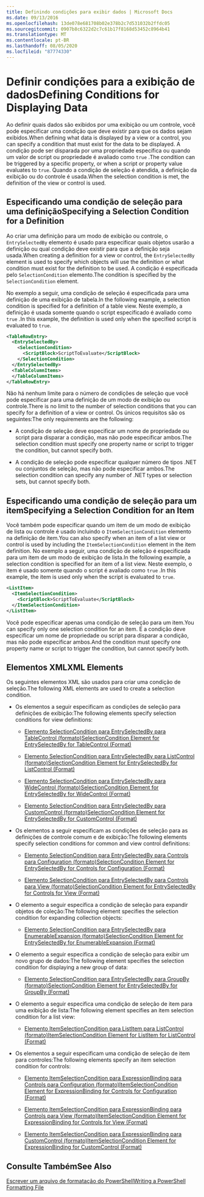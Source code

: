 ```yaml
---
title: Definindo condições para exibir dados | Microsoft Docs
ms.date: 09/13/2016
ms.openlocfilehash: 13de078e681708b02e378b2c7d531032b2ffdc05
ms.sourcegitcommit: 0907b8c6322d2c7c61b17f8168d53452c8964b41
ms.translationtype: MT
ms.contentlocale: pt-BR
ms.lasthandoff: 08/05/2020
ms.locfileid: "87774330"
---
```

# <a name="defining-conditions-for-displaying-data"></a><span data-ttu-id="98cdf-102">Definir condições para a exibição de dados</span><span class="sxs-lookup"><span data-stu-id="98cdf-102">Defining Conditions for Displaying Data</span></span>

<span data-ttu-id="98cdf-103">Ao definir quais dados são exibidos por uma exibição ou um controle, você pode especificar uma condição que deve existir para que os dados sejam exibidos.</span><span class="sxs-lookup"><span data-stu-id="98cdf-103">When defining what data is displayed by a view or a control, you can specify a condition that must exist for the data to be displayed.</span></span> <span data-ttu-id="98cdf-104">A condição pode ser disparada por uma propriedade específica ou quando um valor de script ou propriedade é avaliado como `true` .</span><span class="sxs-lookup"><span data-stu-id="98cdf-104">The condition can be triggered by a specific property, or when a script or property value evaluates to `true`.</span></span> <span data-ttu-id="98cdf-105">Quando a condição de seleção é atendida, a definição da exibição ou do controle é usada.</span><span class="sxs-lookup"><span data-stu-id="98cdf-105">When the selection condition is met, the definition of the view or control is used.</span></span>

## <a name="specifying-a-selection-condition-for-a-definition"></a><span data-ttu-id="98cdf-106">Especificando uma condição de seleção para uma definição</span><span class="sxs-lookup"><span data-stu-id="98cdf-106">Specifying a Selection Condition for a Definition</span></span>

<span data-ttu-id="98cdf-107">Ao criar uma definição para um modo de exibição ou controle, o `EntrySelectedBy` elemento é usado para especificar quais objetos usarão a definição ou qual condição deve existir para que a definição seja usada.</span><span class="sxs-lookup"><span data-stu-id="98cdf-107">When creating a definition for a view or control, the `EntrySelectedBy` element is used to specify which objects will use the definition or what condition must exist for the definition to be used.</span></span> <span data-ttu-id="98cdf-108">A condição é especificada pelo `SelectionCondition` elemento.</span><span class="sxs-lookup"><span data-stu-id="98cdf-108">The condition is specified by the `SelectionCondition` element.</span></span>

<span data-ttu-id="98cdf-109">No exemplo a seguir, uma condição de seleção é especificada para uma definição de uma exibição de tabela.</span><span class="sxs-lookup"><span data-stu-id="98cdf-109">In the following example, a selection condition is specified for a definition of a table view.</span></span> <span data-ttu-id="98cdf-110">Neste exemplo, a definição é usada somente quando o script especificado é avaliado como `true` .</span><span class="sxs-lookup"><span data-stu-id="98cdf-110">In this example, the definition is used only when the specified script is evaluated to `true`.</span></span>

```xml
<TableRowEntry>
  <EntrySelectedBy>
    <SelectionCondition>
      <ScriptBlock>ScriptToEvaluate</ScriptBlock>
    </SelectionCondition>
  </EntrySelectedBy>
  <TableColumnItems>
  </TableColumnItems>
</TableRowEntry>

```

<span data-ttu-id="98cdf-111">Não há nenhum limite para o número de condições de seleção que você pode especificar para uma definição de um modo de exibição ou controle.</span><span class="sxs-lookup"><span data-stu-id="98cdf-111">There is no limit to the number of selection conditions that you can specify for a definition of a view or control.</span></span> <span data-ttu-id="98cdf-112">Os únicos requisitos são os seguintes:</span><span class="sxs-lookup"><span data-stu-id="98cdf-112">The only requirements are the following:</span></span>

- <span data-ttu-id="98cdf-113">A condição de seleção deve especificar um nome de propriedade ou script para disparar a condição, mas não pode especificar ambos.</span><span class="sxs-lookup"><span data-stu-id="98cdf-113">The selection condition must specify one property name or script to trigger the condition, but cannot specify both.</span></span>

- <span data-ttu-id="98cdf-114">A condição de seleção pode especificar qualquer número de tipos .NET ou conjuntos de seleção, mas não pode especificar ambos.</span><span class="sxs-lookup"><span data-stu-id="98cdf-114">The selection condition can specify any number of .NET types or selection sets, but cannot specify both.</span></span>

## <a name="specifying-a-selection-condition-for-an-item"></a><span data-ttu-id="98cdf-115">Especificando uma condição de seleção para um item</span><span class="sxs-lookup"><span data-stu-id="98cdf-115">Specifying a Selection Condition for an Item</span></span>

<span data-ttu-id="98cdf-116">Você também pode especificar quando um item de um modo de exibição de lista ou controle é usado incluindo o `ItemSelectionCondition` elemento na definição de item.</span><span class="sxs-lookup"><span data-stu-id="98cdf-116">You can also specify when an item of a list view or control is used by including the `ItemSelectionCondition` element in the item definition.</span></span> <span data-ttu-id="98cdf-117">No exemplo a seguir, uma condição de seleção é especificada para um item de um modo de exibição de lista.</span><span class="sxs-lookup"><span data-stu-id="98cdf-117">In the following example, a selection condition is specified for an item of a list view.</span></span> <span data-ttu-id="98cdf-118">Neste exemplo, o item é usado somente quando o script é avaliado como `true` .</span><span class="sxs-lookup"><span data-stu-id="98cdf-118">In this example, the item is used only when the script is evaluated to `true`.</span></span>

```xml
<ListItem>
  <ItemSelectionCondition>
    <ScriptBlock>ScriptToEvaluate</ScriptBlock>
  </ItemSelectionCondition>
</ListItem>

```

<span data-ttu-id="98cdf-119">Você pode especificar apenas uma condição de seleção para um item.</span><span class="sxs-lookup"><span data-stu-id="98cdf-119">You can specify only one selection condition for an item.</span></span> <span data-ttu-id="98cdf-120">E a condição deve especificar um nome de propriedade ou script para disparar a condição, mas não pode especificar ambos.</span><span class="sxs-lookup"><span data-stu-id="98cdf-120">And the condition must specify one property name or script to trigger the condition, but cannot specify both.</span></span>

## <a name="xml-elements"></a><span data-ttu-id="98cdf-121">Elementos XML</span><span class="sxs-lookup"><span data-stu-id="98cdf-121">XML Elements</span></span>

 <span data-ttu-id="98cdf-122">Os seguintes elementos XML são usados para criar uma condição de seleção.</span><span class="sxs-lookup"><span data-stu-id="98cdf-122">The following XML elements are used to create a selection condition.</span></span>

- <span data-ttu-id="98cdf-123">Os elementos a seguir especificam as condições de seleção para definições de exibição:</span><span class="sxs-lookup"><span data-stu-id="98cdf-123">The following elements specify selection conditions for view definitions:</span></span>

  - [<span data-ttu-id="98cdf-124">Elemento SelectionCondition para EntrySelectedBy para TableControl (formato)</span><span class="sxs-lookup"><span data-stu-id="98cdf-124">SelectionCondition Element for EntrySelectedBy for TableControl (Format)</span></span>](./selectioncondition-element-for-entryselectedby-for-tablecontrol-format.md)

  - [<span data-ttu-id="98cdf-125">Elemento SelectionCondition para EntrySelectedBy para ListControl (formato)</span><span class="sxs-lookup"><span data-stu-id="98cdf-125">SelectionCondition Element for EntrySelectedBy for ListControl (Format)</span></span>](./selectioncondition-element-for-entryselectedby-for-listcontrol-format.md)

  - [<span data-ttu-id="98cdf-126">Elemento SelectionCondition para EntrySelectedBy para WideControl (formato)</span><span class="sxs-lookup"><span data-stu-id="98cdf-126">SelectionCondition Element for EntrySelectedBy for WideControl (Format)</span></span>](./selectioncondition-element-for-entryselectedby-for-widecontrol-format.md)

  - [<span data-ttu-id="98cdf-127">Elemento SelectionCondition para EntrySelectedBy para CustomControl (formato)</span><span class="sxs-lookup"><span data-stu-id="98cdf-127">SelectionCondition Element for EntrySelectedBy for CustomControl (Format)</span></span>](./selectioncondition-element-for-entryselectedby-for-customcontrol-format.md)

- <span data-ttu-id="98cdf-128">Os elementos a seguir especificam as condições de seleção para as definições de controle comum e de exibição:</span><span class="sxs-lookup"><span data-stu-id="98cdf-128">The following elements specify selection conditions for common and view control definitions:</span></span>

  - [<span data-ttu-id="98cdf-129">Elemento SelectionCondition para EntrySelectedBy para Controls para Configuration (formato)</span><span class="sxs-lookup"><span data-stu-id="98cdf-129">SelectionCondition Element for EntrySelectedBy for Controls for Configuration (Format)</span></span>](./selectioncondition-element-for-entryselectedby-for-controls-for-configuration-format.md)

  - [<span data-ttu-id="98cdf-130">Elemento SelectionCondition para EntrySelectedBy para Controls para View (formato)</span><span class="sxs-lookup"><span data-stu-id="98cdf-130">SelectionCondition Element for EntrySelectedBy for Controls for View (Format)</span></span>](./selectioncondition-element-for-entryselectedby-for-controls-for-view-format.md)

- <span data-ttu-id="98cdf-131">O elemento a seguir especifica a condição de seleção para expandir objetos de coleção:</span><span class="sxs-lookup"><span data-stu-id="98cdf-131">The following element specifies the selection condition for expanding collection objects:</span></span>

  - [<span data-ttu-id="98cdf-132">Elemento SelectionCondition para EntrySelectedBy para EnumerableExpansion (formato)</span><span class="sxs-lookup"><span data-stu-id="98cdf-132">SelectionCondition Element for EntrySelectedBy for EnumerableExpansion (Format)</span></span>](./selectioncondition-element-for-entryselectedby-for-enumerableexpansion-format.md)

- <span data-ttu-id="98cdf-133">O elemento a seguir especifica a condição de seleção para exibir um novo grupo de dados:</span><span class="sxs-lookup"><span data-stu-id="98cdf-133">The following element specifies the selection condition for displaying a new group of data:</span></span>

  - [<span data-ttu-id="98cdf-134">Elemento SelectionCondition para EntrySelectedBy para GroupBy (formato)</span><span class="sxs-lookup"><span data-stu-id="98cdf-134">SelectionCondition Element for EntrySelectedBy for GroupBy (Format)</span></span>](./selectioncondition-element-for-entryselectedby-for-groupby-format.md)

- <span data-ttu-id="98cdf-135">O elemento a seguir especifica uma condição de seleção de item para uma exibição de lista:</span><span class="sxs-lookup"><span data-stu-id="98cdf-135">The following element specifies an item selection condition for a list view:</span></span>

  - [<span data-ttu-id="98cdf-136">Elemento ItemSelectionCondition para ListItem para ListControl (formato)</span><span class="sxs-lookup"><span data-stu-id="98cdf-136">ItemSelectionCondition Element for ListItem for ListControl (Format)</span></span>](./itemselectioncondition-element-for-listitem-for-listcontrol-format.md)

- <span data-ttu-id="98cdf-137">Os elementos a seguir especificam uma condição de seleção de item para controles:</span><span class="sxs-lookup"><span data-stu-id="98cdf-137">The following elements specify an item selection condition for controls:</span></span>

  - [<span data-ttu-id="98cdf-138">Elemento ItemSelectionCondition para ExpressionBinding para Controls para Configuration (formato)</span><span class="sxs-lookup"><span data-stu-id="98cdf-138">ItemSelectionCondition Element for ExpressionBinding for Controls for Configuration (Format)</span></span>](./itemselectioncondition-element-for-expressionbinding-for-controls-for-configuration-format.md)

  - [<span data-ttu-id="98cdf-139">Elemento ItemSelectionCondition para ExpressionBinding para Controls para View (formato)</span><span class="sxs-lookup"><span data-stu-id="98cdf-139">ItemSelectionCondition Element for ExpressionBinding for Controls for View (Format)</span></span>](./itemselectioncondition-element-for-expressionbinding-for-controls-for-view-format.md)

  - [<span data-ttu-id="98cdf-140">Elemento ItemSelectionCondition para ExpressionBinding para CustomControl (formato)</span><span class="sxs-lookup"><span data-stu-id="98cdf-140">ItemSelectionCondition Element for ExpressionBinding for CustomControl (Format)</span></span>](./itemselectioncondition-element-for-expressionbinding-for-customcontrol-format.md)

## <a name="see-also"></a><span data-ttu-id="98cdf-141">Consulte Também</span><span class="sxs-lookup"><span data-stu-id="98cdf-141">See Also</span></span>

[<span data-ttu-id="98cdf-142">Escrever um arquivo de formatação do PowerShell</span><span class="sxs-lookup"><span data-stu-id="98cdf-142">Writing a PowerShell Formatting File</span></span>](./writing-a-powershell-formatting-file.md)
